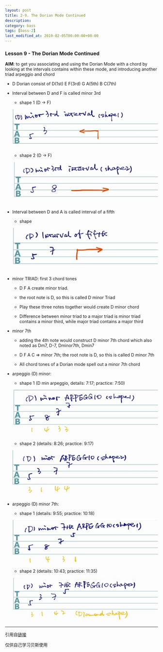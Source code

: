 ```yaml
---
layout: post
title: 2-9. The Dorian Mode Continued
description: 
category: bass
tags: [bass-2]
last_modified_at: 2019-02-05T00:00:00+00:00
---
```


### __Lesson 9 - The Dorian Mode Continued__

**AIM**: to get you associating and using the Dorian Mode with a chord by looking at the intervals contains within these mode, and introducing another triad arpeggio and chord

- D Dorian consist of D(1st) E F(3rd) G A(5th) B C(7th)

- Interval between D and F is called minor 3rd

    - shape 1 (D -> F)

    ![min3-1](/../assets/img/bass/inter-9-min3-1.png)

    - shape 2 (D -> F)

    ![min3-2](/../assets/img/bass/inter-9-min3-2.png)

- Interval between D and A is called interval of a fifth

    - shape
    
    ![5](/../assets/img/bass/inter-9-5.png)

- minor TRIAD: first 3 chord tones

    - D F A create minor triad. 
    
    - the root note is D, so this is called D minor Triad

    - Play these three notes together would create D minor chord

    - Difference between minor triad to a major triad is minor triad contains a minor third, while major triad contains a major third

- minor 7th

    - adding the 4th note would construct D minor 7th chord which also noted as Dm7, D-7, Dminor7th, Dmin7

    - D F A C => minor 7th; the root note is D, so this is called D minor 7th

    - All chord tones of a Dorian mode spell out a minor 7th chord

- arpeggio (D) minor:

    - shape 1 (D min arpeggio, details: 7:17; practice: 7:50)
    
    ![min-1](/../assets/img/bass/inter-9-min-arp-1.png)

    - shape 2 (details: 8:26; practice: 9:17)

    ![min-2](/../assets/img/bass/inter-9-min-arp-2.png)

- arpeggio (D) minor 7th:

    - shape 1 (details: 9:55; practice: 10:18)

    ![min7-1](/../assets/img/bass/inter-9-min7-arp-1.png)

    - shape 2 (details: 10:43; practice: 11:35)
    
    ![min7-2](/../assets/img/bass/inter-9-min7-arp-2.png)


<hr>

引用自[链接](https://www.youtube.com/playlist?list=PLImrzCNnL5PnVQNFhaxgOa1iJV4zMolw-)

仅供自己学习贝斯使用


